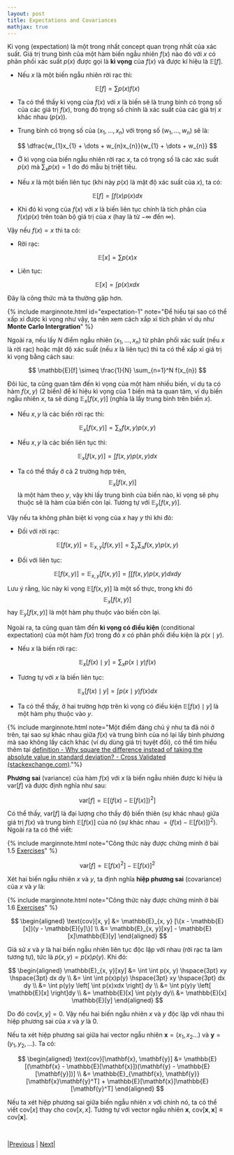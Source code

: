```yaml
---
layout: post
title: Expectations and Covariances
mathjax: true
---
```


Kì vọng (expectation) là một trong nhất concept quan trọng nhất của xác suất. Giá trị trung bình của một hàm biến ngẫu nhiên $f(x)$ nào đó với $x$ có phân phối xác suất $p(x)$ được gọi là **kì vọng** của $f(x)$ và được kí hiệu là $\mathbb{E}[f]$.

- Nếu $x$ là một biến ngẫu nhiên rời rạc thì:

$$
\mathbb{E}[f] = \sum p(x)f(x)
$$

- Ta có thể thấy kì vọng của $f(x)$ với $x$ là biến sẽ là trung bình có trọng số của các giá trị $f(x)$, trong đó trọng số chính là xác suất của các giá trị $x$ khác nhau ($p(x)$).

- Trung bình có trọng số của $(x_1, \dots, x_n)$ với trọng số $(w_1, \dots, w_n)$ sẽ là:

$$
\dfrac{w_{1}x_{1} + \dots + w_{n}x_{n}}{w_{1} + \dots + w_{n}}
$$

- Ở kì vọng của biến ngẫu nhiên rời rạc $x$, ta có trọng số là các xác suất $p(x)$ mà $\sum_{x}p(x) = 1$ do đó mẫu bị triệt tiêu.

- Nếu $x$ là một biến liên tục (khi này $p(x)$ là mật độ xác suất của $x$), ta có:

$$
\mathbb{E}[f] = \int f(x)p(x)dx
$$

- Khi đó kì vọng của $f(x)$ với $x$ là biến liên tục chính là tích phân của $f(x)p(x)$ trên toàn bộ giá trị của $x$ (hay là từ $-\infty$ đến $\infty$).

Vậy nếu $f(x) = x$ thì ta có:
- Rời rạc:

$$
\mathbb{E}[x] = \sum p(x)x
$$

- Liên tục:

$$
\mathbb{E}[x] = \int p(x)xdx
$$

Đây là công thức mà ta thường gặp hơn.

{% include marginnote.html id="expectation-1" note="Để hiểu tại sao có thể xấp xỉ được kì vọng như vậy, ta nên xem cách xấp xỉ tích phân ví dụ như **Monte Carlo Intergration**" %}

Ngoài ra, nếu lấy $N$ điểm ngẫu nhiên $(x_1, \dots, x_n)$ từ phân phối xác suất (nếu $x$ là rời rạc) hoặc mật độ xác suất (nếu $x$ là liên tục) thì ta có thể xấp xỉ giá trị kì vọng bằng cách sau:

$$
\mathbb{E}[f] \simeq \frac{1}{N} \sum_{n=1}^N f(x_{n})
$$

Đôi lúc, ta cũng quan tâm đến kì vọng của một hàm nhiều biến, ví dụ ta có hàm $f(x, y)$ (2 biến) để kí hiệu kì vọng của 1 biến mà ta quan tâm, ví dụ biến ngẫu nhiên $x$, ta sẽ dùng $\mathbb{E}_{x}[f(x, y)]$ (nghĩa là lấy trung bình trên biến $x$).

- Nếu $x, y$ là các biến rời rạc thì:

$$
\mathbb{E}_{x}[f(x, y)] = \sum_{x} f(x, y)p(x, y)
$$

- Nếu $x, y$ là các biến liên tục thì:

$$
\mathbb{E}_{x}[f(x, y)] = \int f(x, y)p(x, y)dx
$$

- Ta có thể thấy ở cả 2 trường hợp trên, $$\mathbb{E}_{x}[f(x, y)]$$ là một hàm theo $y$, vậy khi lấy trung bình của biến nào, kì vọng sẽ phụ thuộc sẽ là hàm của biến còn lại. Tương tự với $\mathbb{E}_{y}[f(x, y)]$.

Vậy nếu ta không phân biệt kì vọng của $x$ hay $y$ thì khi đó:

- Đối với rời rạc:

$$
\mathbb{E}[f(x, y)] = \mathbb{E}_{x, y}[f(x, y)] = \sum_{y} \sum_{x} f(x,y)p(x,y)
$$

- Đối với liên tục:

$$
\mathbb{E}[f(x, y)] = \mathbb{E}_{x, y}[f(x, y)] = \int \int f(x, y)p(x, y)dx dy
$$

Lưu ý rằng, lúc này kì vọng $\mathbb{E}[f(x, y)]$ là một số thực, trong khi đó $$\mathbb{E}_{x}[f(x, y)]$$ hay $\mathbb{E}_{y}[f(x, y)]$ là một hàm phụ thuộc vào biến còn lại.

Ngoài ra, ta cũng quan tâm đến **kì vọng có điều kiện** (conditional expectation) của một hàm $f(x)$ trong đó $x$ có phân phối điều kiện là $p(x \mid y)$.

- Nếu $x$ là biến rời rạc:

$$
\mathbb{E}_{x}[f(x) \mid y] = \sum_{x} p(x \mid y)f(x)
$$

- Tương tự với $x$ là biến liên tục:

$$
\mathbb{E}_{x}[f(x) \mid y] = \int p(x \mid y) f(x) dx
$$

- Ta có thể thấy, ở hai trường hợp trên kì vọng có điều kiện $\mathbb{E}[f(x) \mid y]$ là một hàm phụ thuộc vào $y$.

{% include marginnote.html note="Một điểm đáng chú ý như ta đã nói ở trên, tại sao sự khác nhau giữa $f(x)$ và trung bình của nó lại lấy bình phương mà sao không lấy cách khác (ví dụ dùng giá trị tuyệt đối), có thể tìm hiểu thêm tại [definition - Why square the difference instead of taking the absolute value in standard deviation? - Cross Validated (stackexchange.com)](https://stats.stackexchange.com/questions/118/why-square-the-difference-instead-of-taking-the-absolute-value-in-standard-devia)."%}

**Phương sai** (variance) của hàm $f(x)$ với $x$ là biến ngẫu nhiên được kí hiệu là $\text{var}[f]$ và được định nghĩa như sau:

$$
\text{var}[f] = \mathbb{E}[(f(x) - \mathbb{E}[f(x)])^2]
$$

Có thể thấy, $\text{var}[f]$ là đại lượng cho thấy độ biến thiên (sự khác nhau) giữa giá trị $f(x)$ và trung bình $\mathbb{E}[f(x)]$ của nó (sự khác nhau $= (f(x) - \mathbb{E}[f(x)])^2$). Ngoài ra ta có thể viết:

{% include marginnote.html note="Công thức này được chứng minh ở bài 1.5 [Exercises](../exercises_1/)" %}

$$
\text{var}[f] = \mathbb{E}[f(x)^2] - \mathbb{E}[f(x)]^2
$$

Xét hai biến ngẫu nhiên $x$ và $y$, ta định nghĩa **hiệp phương sai** (covariance) của $x$ và $y$ là:

{% include marginnote.html note="Công thức này được chứng minh ở bài 1.6 [Exercises](../exercises_1/)" %}

$$
\begin{aligned}
\text{cov}[x, y] &= \mathbb{E}_{x, y} [\{x - \mathbb{E}[x])(y - \mathbb{E}[y]\}] \\
&= \mathbb{E}_{x, y}[xy] - \mathbb{E}[x]\mathbb{E}[y]
\end{aligned}
$$

Giả sử $x$ và $y$ là hai biến ngẫu nhiên liên tục độc lập với nhau (rời rạc ta làm tương tự), tức là $p(x, y) = p(x)p(y)$. Khi đó:

$$
\begin{aligned}
\mathbb{E}_{x, y}[xy] &= \int \int p(x, y) \hspace{3pt} xy \hspace{3pt}  dx dy \\
&= \int \int p(x)p(y) \hspace{3pt} xy \hspace{3pt} dx dy \\
&= \int p(y)y \left[ \int p(x)xdx \right] dy \\
&= \int p(y)y \left[ \mathbb{E}[x] \right]dy \\
&= \mathbb{E}[x] \int p(y)y dy\\
&= \mathbb{E}[x] \mathbb{E}[y]
\end{aligned}
$$

Do đó $\text{cov}[x, y] = 0$. Vậy nếu hai biến ngẫu nhiên $x$ và $y$ độc lập với nhau thì hiệp phương sai của $x$ và $y$ là $0$.

Nếu ta xét hiệp phương sai giữa hai vector ngẫu nhiên $\mathbf{x} = (x_1, x_{2} \dots)$ và $\mathbf{y} = (y_{1}, y_{2}, \dots)$. Ta có:

$$
\begin{aligned}
\text{cov}[\mathbf{x}, \mathbf{y}] &= \mathbb{E}[(\mathbf{x} - \mathbb{E}[\mathbf{x}])(\mathbf{y} - \mathbb{E}[\mathbf{y}])] \\
&= \mathbb{E}_{\mathbf{x}, \mathbf{y}}[\mathbf{x}\mathbf{y}^T] + \mathbb{E}[\mathbf{x}]\mathbb{E}[\mathbf{y}^T]
\end{aligned}
$$

Nếu ta xét hiệp phương sai giữa biến ngẫu nhiên $x$ với chính nó, ta có thể viết $\text{cov}[x]$ thay cho $\text{cov}[x, x]$. Tương tự với vector ngẫu nhiên $\mathbf{x}$, $\text{cov}[\mathbf{x}, \mathbf{x}] \equiv \text{cov}[\mathbf{x}]$.

<br/>

|[Previous](../density/) | [Next]()|